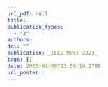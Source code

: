 ```yaml
---
url_pdf: null
title: 
publication_types:
  - "3"
authors:
doi: ""
publication: _IEEE MOST 2023_
tags: []
date: 2023-01-06T23:59:19.278Z
url_poster:
---
```

